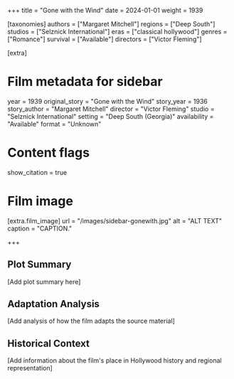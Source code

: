 +++
title = "Gone with the Wind"
date = 2024-01-01
weight = 1939

[taxonomies]
authors = ["Margaret Mitchell"]
regions = ["Deep South"]
studios = ["Selznick International"]
eras = ["classical hollywood"]
genres = ["Romance"]
survival = ["Available"]
directors = ["Victor Fleming"]

[extra]
# Film metadata for sidebar
year = 1939
original_story = "Gone with the Wind"
story_year = 1936
story_author = "Margaret Mitchell"
director = "Victor Fleming"
studio = "Selznick International"
setting = "Deep South (Georgia)"
availability = "Available"
format = "Unknown"

# Content flags
show_citation = true

# Film image
[extra.film_image]
url = "/images/sidebar-gonewith.jpg"
alt = "ALT TEXT"
caption = "CAPTION."

+++

## Plot Summary

[Add plot summary here]

## Adaptation Analysis

[Add analysis of how the film adapts the source material]

## Historical Context

[Add information about the film's place in Hollywood history and regional representation]